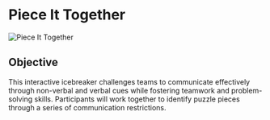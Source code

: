 # Piece It Together
![Piece It Together](piece-it-together.JPG)
## Objective
This interactive icebreaker challenges teams to communicate effectively through non-verbal and verbal cues while fostering teamwork and problem-solving skills. Participants will work together to identify puzzle pieces through a series of communication restrictions.
